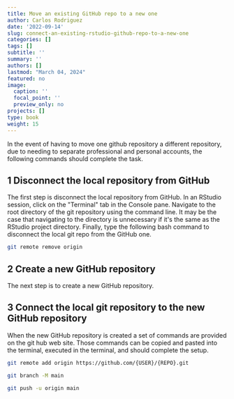 ```yaml
---
title: Move an existing GitHub repo to a new one
author: Carlos Rodriguez
date: '2022-09-14'
slug: connect-an-existing-rstudio-github-repo-to-a-new-one
categories: []
tags: []
subtitle: ''
summary: ''
authors: []
lastmod: "March 04, 2024"
featured: no
image:
  caption: ''
  focal_point: ''
  preview_only: no
projects: []
type: book
weight: 15
---
```


In the event of having to move one github repository a different repository, due to needing to separate professional and personal accounts, the following commands should complete the task.

## 1 Disconnect the local repository from GitHub
The first step is disconnect the local repository from GitHub. In an RStudio session, click on the "Terminal" tab in the Console pane. Navigate to the root directory of the git repository using the command line. It may be the case that navigating to the directory is unnecessary if it's the same as the RStudio project directory. Finally, type the following bash command to disconnect the local git repo from the GitHub one.


```bash
git remote remove origin
```


## 2 Create a new GitHub repository
The next step is to create a new GitHub repository.

## 3 Connect the local git repository to the new GitHub repository
When the new GitHub repository is created a set of commands are provided on the git hub web site. Those commands can be copied and pasted into the terminal, executed in the terminal, and should complete the setup.


```bash
git remote add origin https://github.com/{USER}/{REPO}.git 

git branch -M main

git push -u origin main
```





